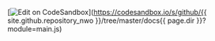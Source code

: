 [![Edit on CodeSandbox](https://codesandbox.io/static/img/play-codesandbox.svg)](https://codesandbox.io/s/github/{{ site.github.repository_nwo }}/tree/master/docs{{ page.dir }}?module=main.js)
